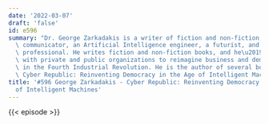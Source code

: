 ```yaml
---
date: '2022-03-07'
draft: 'false'
id: e596
summary: "Dr. George Zarkadakis is a writer of fiction and non-fiction, a science\
  \ communicator, an Artificial Intelligence engineer, a futurist, and a digital innovation\
  \ professional. He writes fiction and non-fiction books, and he\u2019s also working\
  \ with private and public organizations to reimagine business and democratic institutions\
  \ in the Fourth Industrial Revolution. He is the author of several books, including\
  \ Cyber Republic: Reinventing Democracy in the Age of Intelligent Machines."
title: '#596 George Zarkadakis - Cyber Republic: Reinventing Democracy in the Age
  of Intelligent Machines'
---
```

{{< episode >}}

